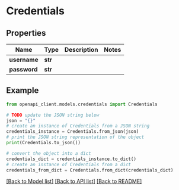 # Credentials


## Properties

Name | Type | Description | Notes
------------ | ------------- | ------------- | -------------
**username** | **str** |  | 
**password** | **str** |  | 

## Example

```python
from openapi_client.models.credentials import Credentials

# TODO update the JSON string below
json = "{}"
# create an instance of Credentials from a JSON string
credentials_instance = Credentials.from_json(json)
# print the JSON string representation of the object
print(Credentials.to_json())

# convert the object into a dict
credentials_dict = credentials_instance.to_dict()
# create an instance of Credentials from a dict
credentials_from_dict = Credentials.from_dict(credentials_dict)
```
[[Back to Model list]](../README.md#documentation-for-models) [[Back to API list]](../README.md#documentation-for-api-endpoints) [[Back to README]](../README.md)


